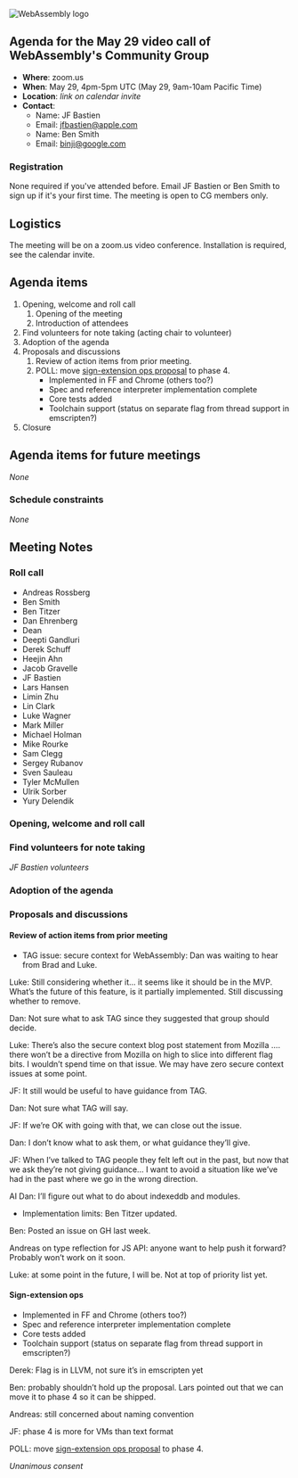 ![WebAssembly logo](/images/WebAssembly.png)

## Agenda for the May 29 video call of WebAssembly's Community Group

- **Where**: zoom.us
- **When**: May 29, 4pm-5pm UTC (May 29, 9am-10am Pacific Time)
- **Location**: *link on calendar invite*
- **Contact**:
    - Name: JF Bastien
    - Email: jfbastien@apple.com
    - Name: Ben Smith
    - Email: binji@google.com

### Registration

None required if you've attended before. Email JF Bastien or Ben Smith to sign
up if it's your first time. The meeting is open to CG members only.

## Logistics

The meeting will be on a zoom.us video conference.
Installation is required, see the calendar invite.

## Agenda items

1. Opening, welcome and roll call
    1. Opening of the meeting
    1. Introduction of attendees
1. Find volunteers for note taking (acting chair to volunteer)
1. Adoption of the agenda
1. Proposals and discussions
    1. Review of action items from prior meeting.
    1. POLL: move [sign-extension ops proposal](https://github.com/WebAssembly/sign-extension-ops) to phase 4.
       * Implemented in FF and Chrome (others too?)
       * Spec and reference interpreter implementation complete
       * Core tests added
       * Toolchain support (status on separate flag from thread support in emscripten?)
1. Closure

## Agenda items for future meetings

*None*

### Schedule constraints

*None*

## Meeting Notes

### Roll call

* Andreas Rossberg
* Ben Smith
* Ben Titzer
* Dan Ehrenberg
* Dean
* Deepti Gandluri
* Derek Schuff
* Heejin Ahn
* Jacob Gravelle
* JF Bastien
* Lars Hansen
* Limin Zhu
* Lin Clark
* Luke Wagner
* Mark Miller
* Michael Holman
* Mike Rourke
* Sam Clegg
* Sergey Rubanov
* Sven Sauleau
* Tyler McMullen
* Ulrik Sorber
* Yury Delendik

### Opening, welcome and roll call

### Find volunteers for note taking

*JF Bastien volunteers*


### Adoption of the agenda

### Proposals and discussions

#### Review of action items from prior meeting

* TAG issue: secure context for WebAssembly: Dan was waiting to hear from Brad and Luke.

Luke: Still considering whether it... it seems like it should be in the MVP. What’s the future of this feature, is it partially implemented. Still discussing whether to remove. 

Dan: Not sure what to ask TAG since they suggested that group should decide.

Luke: There’s also the secure context blog post statement from Mozilla .... there won’t be a directive from Mozilla on high to slice into different flag bits. I wouldn’t spend time on that issue. We may have zero secure context issues at some point.

JF: It still would be useful to have guidance from TAG.

Dan: Not sure what TAG will say.

JF: If we’re OK with going with that, we can close out the issue.

Dan: I don’t know what to ask them, or what guidance they’ll give.

JF: When I’ve talked to TAG people they felt left out in the past, but now that we ask they’re not giving guidance... I want to avoid a situation like we’ve had in the past where we go in the wrong direction.

AI Dan: I’ll figure out what to do about indexeddb and modules.


* Implementation limits: Ben Titzer updated.

Ben: Posted an issue on GH last week.

Andreas on type reflection for JS API: anyone want to help push it forward? Probably won’t work on it soon.

Luke: at some point in the future, I will be. Not at top of priority list yet.


#### Sign-extension ops


* Implemented in FF and Chrome (others too?)
* Spec and reference interpreter implementation complete
* Core tests added
* Toolchain support (status on separate flag from thread support in emscripten?)

Derek: Flag is in LLVM, not sure it’s in emscripten yet

Ben: probably shouldn’t hold up the proposal. Lars pointed out that we can move it to phase 4 so it can be shipped.

Andreas: still concerned about naming convention

JF: phase 4 is more for VMs than text format

POLL: move [sign-extension ops proposal](https://github.com/WebAssembly/sign-extension-ops) to phase 4.

*Unanimous consent*


